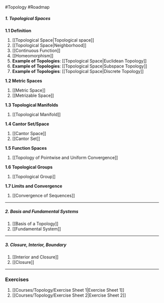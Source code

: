 #Topology #Roadmap 

##### 1. Topological Spaces

**1.1 Definition**
1. [[Topological Space|Topological space]]
2. [[Topological Space|Neighborhood]]
3. [[Continuous Function]]
4. [[Homeomorphism]] 
5. **Example of Topologies**: [[Topological Space|Euclidean Topology]]
6. **Example of Topologies**: [[Topological Space|Subspace Topology]]
7. **Example of Topologies**: [[Topological Space|Discrete Topology]]

**1.2 Metric Spaces**
1. [[Metric Space]]
2. [[Metrizable Space]]

**1.3 Topological Manifolds**
1. [[Topological Manifold]]

**1.4 Cantor Set/Space**
1. [[Cantor Space]]
1. [[Cantor Set]]

**1.5 Function Spaces**
1. [[Topology of Pointwise and Uniform Convergence]]

**1.6 Topological Groups**
1. [[Topological Group]]

**1.7 Limits and Convergence**
1. [[Convergence of Sequences]]
---
##### 2. Basis and Fundamental Systems
1. [[Basis of a Topology]]
2. [[Fundamental System]]
---
##### 3. Closure, Interior, Boundary
1. [[Interior and Closure]]
2. [[Closure]]
---
### Exercises
1. [[Courses/Topology/Exercise Sheet 1|Exercise Sheet 1]]
2. [[Courses/Topology/Exercise Sheet 2|Exercise Sheet 2]]